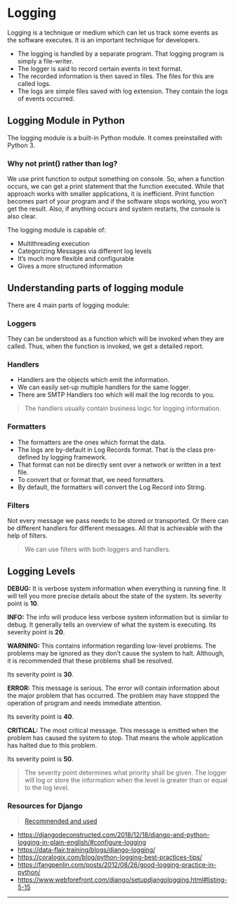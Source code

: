 # Logging
Logging is a technique or medium which can let us track some events as the software executes. It is an important technique for developers.
- The logging is handled by a separate program. That logging program is simply a file-writer.
- The logger is said to record certain events in text format.
- The recorded information is then saved in files. The files for this are called logs.
- The logs are simple files saved with log extension. They contain the logs of events occurred.

## Logging Module in Python
The logging module is a built-in Python module. It comes preinstalled with Python 3. 

### Why not print() rather than log?
We use print function to output something on console. So, when a function occurs, we can get a print statement that the function executed. While that approach works with smaller applications, it is inefficient. Print function becomes part of your program and if the software stops working, you won’t get the result. Also, if anything occurs and system restarts, the console is also clear.

The logging module is capable of:

- Multithreading execution
- Categorizing Messages via different log levels
- It’s much more flexible and configurable
- Gives a more structured information

## Understanding parts of logging module
There are 4 main parts of logging module:

### Loggers
They can be understood as a function which will be invoked when they are called. Thus, when the function is invoked, we get a detailed report.

### Handlers
- Handlers are the objects which emit the information.
- We can easily set-up multiple handlers for the same logger. 
- There are SMTP Handlers too which will mail the log records to you. 
> The handlers usually contain business logic for logging information.

### Formatters
- The formatters are the ones which format the data. 
- The logs are by-default in Log Records format. That is the class pre-defined by logging framework.
- That format can not be directly sent over a network or written in a text file. 
- To convert that or format that, we need formatters.
- By default, the formatters will convert the Log Record into String.

### Filters
Not every message we pass needs to be stored or transported. Or there can be different handlers for different messages. All that is achievable with the help of filters.
> We can use filters with both loggers and handlers.

## Logging Levels
**DEBUG:** It is verbose system information when everything is running fine. It will tell you more precise details about the state of the system. Its severity point is **10**.

**INFO:** The info will produce less verbose system information but is similar to debug. It generally tells an overview of what the system is executing. Its severity point is **20**.

**WARNING:** This contains information regarding low-level problems. The problems may be ignored as they don’t cause the system to halt. Although, it is recommended that these problems shall be resolved.

Its severity point is **30**.

**ERROR:** This message is serious. The error will contain information about the major problem that has occurred. The problem may have stopped the operation of program and needs immediate attention.

Its severity point is **40**.

**CRITICAL:** The most critical message. This message is emitted when the problem has caused the system to stop. That means the whole application has halted due to this problem.

Its severity point is **50**.

> The severity point determines what priority shall be given. The logger will log or store the information when the level is greater than or equal to the log level.

### Resources for Django
> [Recommended and used](https://lincolnloop.com/blog/django-logging-right-way/)
- https://djangodeconstructed.com/2018/12/18/django-and-python-logging-in-plain-english/#configure-logging
- https://data-flair.training/blogs/django-logging/
- https://coralogix.com/blog/python-logging-best-practices-tips/
- https://fangpenlin.com/posts/2012/08/26/good-logging-practice-in-python/
- https://www.webforefront.com/django/setupdjangologging.html#listing-5-15

----

